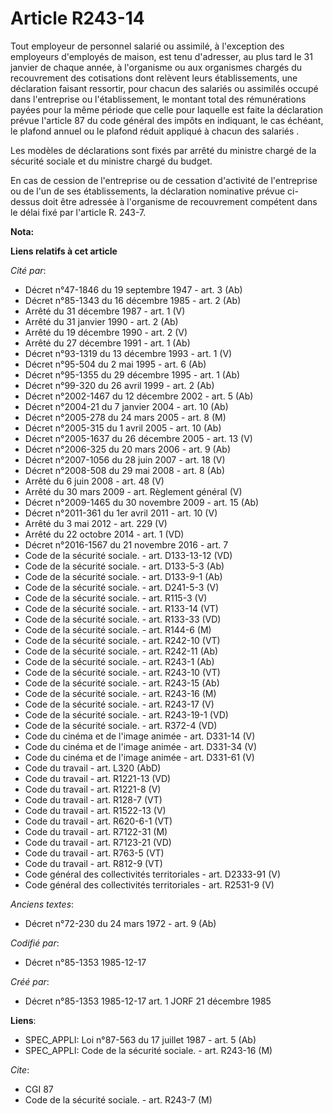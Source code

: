 # Article R243-14

Tout employeur de personnel salarié ou assimilé, à l'exception des employeurs d'employés de maison, est tenu d'adresser, au
plus tard le 31 janvier de chaque année, à l'organisme ou aux organismes chargés du recouvrement des cotisations dont
relèvent leurs établissements, une déclaration faisant ressortir, pour chacun des salariés ou assimilés occupé dans
l'entreprise ou l'établissement, le montant total des rémunérations payées pour la même période que celle pour laquelle est
faite la déclaration prévue l'article 87 du code général des impôts en indiquant, le cas échéant, le plafond annuel ou le
plafond réduit appliqué à chacun des salariés    . 

Les modèles de déclarations sont fixés par arrêté du ministre chargé de la sécurité sociale et du ministre chargé du budget. 

En cas de cession de l'entreprise ou de cessation d'activité de l'entreprise ou de l'un de ses établissements, la déclaration
nominative prévue ci-dessus doit être adressée à l'organisme de recouvrement compétent dans le délai fixé par l'article R.
243-7.

**Nota:**



**Liens relatifs à cet article**

_Cité par_:

  - Décret n°47-1846 du 19 septembre 1947 - art. 3 (Ab)
  - Décret n°85-1343 du 16 décembre 1985 - art. 2 (Ab)
  - Arrêté du 31 décembre 1987 - art. 1 (V)
  - Arrêté du 31 janvier 1990 - art. 2 (Ab)
  - Arrêté du 19 décembre 1990 - art. 2 (V)
  - Arrêté du 27 décembre 1991 - art. 1 (Ab)
  - Décret n°93-1319 du 13 décembre 1993 - art. 1 (V)
  - Décret n°95-504 du 2 mai 1995 - art. 6 (Ab)
  - Décret n°95-1355 du 29 décembre 1995 - art. 1 (Ab)
  - Décret n°99-320 du 26 avril 1999 - art. 2 (Ab)
  - Décret n°2002-1467 du 12 décembre 2002 - art. 5 (Ab)
  - Décret n°2004-21 du 7 janvier 2004 - art. 10 (Ab)
  - Décret n°2005-278 du 24 mars 2005 - art. 8 (M)
  - Décret n°2005-315 du 1 avril 2005 - art. 10 (Ab)
  - Décret n°2005-1637 du 26 décembre 2005 - art. 13 (V)
  - Décret n°2006-325 du 20 mars 2006 - art. 9 (Ab)
  - Décret n°2007-1056 du 28 juin 2007 - art. 18 (V)
  - Décret n°2008-508 du 29 mai 2008 - art. 8 (Ab)
  - Arrêté du 6 juin 2008 - art. 48 (V)
  - Arrêté du 30 mars 2009 - art. Règlement général (V)
  - Décret n°2009-1465 du 30 novembre 2009 - art. 15 (Ab)
  - Décret n°2011-361 du 1er avril 2011 - art. 10 (V)
  - Arrêté du 3 mai 2012 - art. 229 (V)
  - Arrêté du 22 octobre 2014 - art. 1 (VD)
  - Décret n°2016-1567 du 21 novembre 2016 - art. 7
  - Code de la sécurité sociale. - art. D133-13-12 (VD)
  - Code de la sécurité sociale. - art. D133-5-3 (Ab)
  - Code de la sécurité sociale. - art. D133-9-1 (Ab)
  - Code de la sécurité sociale. - art. D241-5-3 (V)
  - Code de la sécurité sociale. - art. R115-3 (V)
  - Code de la sécurité sociale. - art. R133-14 (VT)
  - Code de la sécurité sociale. - art. R133-33 (VD)
  - Code de la sécurité sociale. - art. R144-6 (M)
  - Code de la sécurité sociale. - art. R242-10 (VT)
  - Code de la sécurité sociale. - art. R242-11 (Ab)
  - Code de la sécurité sociale. - art. R243-1 (Ab)
  - Code de la sécurité sociale. - art. R243-10 (VT)
  - Code de la sécurité sociale. - art. R243-15 (Ab)
  - Code de la sécurité sociale. - art. R243-16 (M)
  - Code de la sécurité sociale. - art. R243-17 (V)
  - Code de la sécurité sociale. - art. R243-19-1 (VD)
  - Code de la sécurité sociale. - art. R372-4 (VD)
  - Code du cinéma et de l'image animée - art. D331-14 (V)
  - Code du cinéma et de l'image animée - art. D331-34 (V)
  - Code du cinéma et de l'image animée - art. D331-61 (V)
  - Code du travail - art. L320 (AbD)
  - Code du travail - art. R1221-13 (VD)
  - Code du travail - art. R1221-8 (V)
  - Code du travail - art. R128-7 (VT)
  - Code du travail - art. R1522-13 (V)
  - Code du travail - art. R620-6-1 (VT)
  - Code du travail - art. R7122-31 (M)
  - Code du travail - art. R7123-21 (VD)
  - Code du travail - art. R763-5 (VT)
  - Code du travail - art. R812-9 (VT)
  - Code général des collectivités territoriales - art. D2333-91 (V)
  - Code général des collectivités territoriales - art. R2531-9 (V)

_Anciens textes_:

  - Décret n°72-230 du 24 mars 1972 - art. 9 (Ab)

_Codifié par_:

  - Décret n°85-1353 1985-12-17

_Créé par_:

  - Décret n°85-1353 1985-12-17 art. 1 JORF 21 décembre 1985

**Liens**:

  - SPEC_APPLI: Loi n°87-563 du 17 juillet 1987 - art. 5 (Ab)
  - SPEC_APPLI: Code de la sécurité sociale. - art. R243-16 (M)

_Cite_:

  - CGI 87
  - Code de la sécurité sociale. - art. R243-7 (M)
